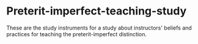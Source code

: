 # Preterit-imperfect-teaching-study
These are the study instruments for a study about instructors' beliefs and practices for teaching the preterit-imperfect distinction.
